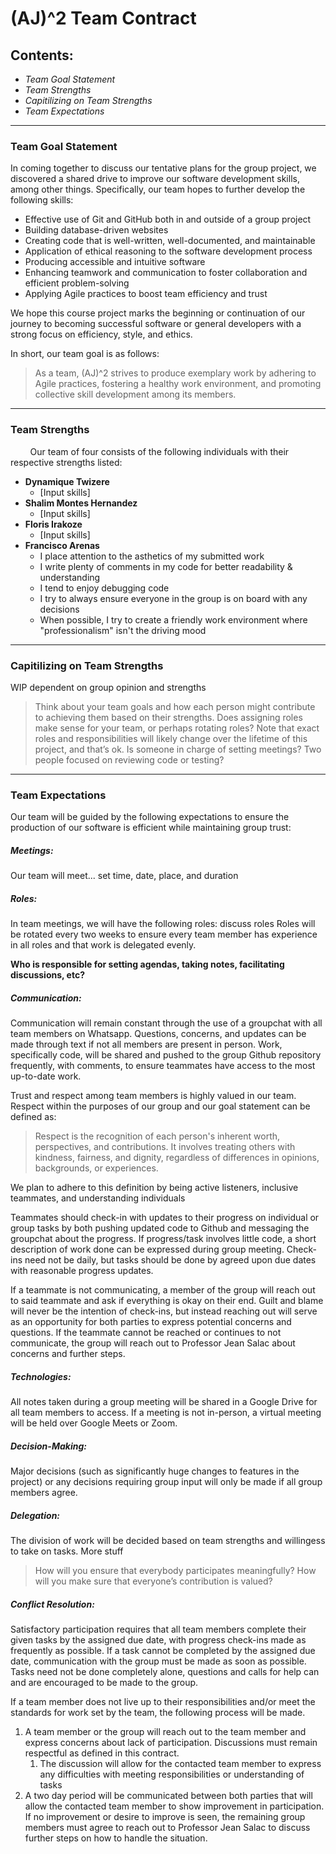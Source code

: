 # **(AJ)^2 Team Contract**


## Contents:

- *Team Goal Statement*
- *Team Strengths*
- *Capitilizing on Team Strengths*
- *Team Expectations*

---

### Team Goal Statement

In coming together to discuss our tentative plans for the group project, we discovered a shared drive to improve our software development skills, among other things. Specifically, our team hopes to further develop the following skills:
- Effective use of Git and GitHub both in and outside of a group project
- Building database-driven websites
- Creating code that is well-written, well-documented, and maintainable
- Application of ethical reasoning to the software development process
- Producing accessible and intuitive software
- Enhancing teamwork and communication to foster collaboration and efficient problem-solving
- Applying Agile practices to boost team efficiency and trust

We hope this course project marks the beginning or continuation of our journey to becoming successful software or general developers with a strong focus on efficiency, style, and ethics.

In short, our team goal is as follows:
> As a team, (AJ)^2 strives to produce exemplary work by adhering to Agile practices, fostering a healthy work environment, and promoting collective skill development among its members.

---

### Team Strengths

&nbsp; &nbsp; &nbsp; &nbsp; Our team of four consists of the following individuals with their respective strengths listed:
- **Dynamique Twizere**
  - [Input skills]
- **Shalim Montes Hernandez**
   - [Input skills]
- **Floris Irakoze**
   - [Input skills]
- **Francisco Arenas**
   - I place attention to the asthetics of my submitted work
   - I write plenty of comments in my code for better readability & understanding
   - I tend to enjoy debugging code
   - I try to always ensure everyone in the group is on board with any decisions
   - When possible, I try to create a friendly work environment where "professionalism" isn't the driving mood

---

### Capitilizing on Team Strengths

WIP dependent on group opinion and strengths
>Think about your team goals and how each person might contribute to achieving them based on their strengths. Does assigning roles make sense for your team, or perhaps rotating roles? Note that exact roles and responsibilities will likely change over the lifetime of this project, and that’s ok. Is someone in charge of setting meetings? Two people focused on reviewing code or testing?

---

### Team Expectations

Our team will be guided by the following expectations to ensure the production of our software is efficient while maintaining group trust:

##### Meetings:
Our team will meet... set time, date, place, and duration
##### Roles:
In team meetings, we will have the following roles: discuss roles
Roles will be rotated every two weeks to ensure every team member has experience in all roles and that work is delegated evenly.

**Who is responsible for setting agendas, taking notes, facilitating discussions, etc?**
##### Communication:
Communication will remain constant through the use of a groupchat with all team members on Whatsapp. Questions, concerns, and updates can be made through text if not all members are present in person. Work, specifically code, will be shared and pushed to the group Github repository frequently, with comments, to ensure teammates have access to the most up-to-date work.

Trust and respect among team members is highly valued in our team. Respect within the purposes of our group and our goal statement can be defined as:
> Respect is the recognition of each person's inherent worth, perspectives, and contributions. It involves treating others with kindness, fairness, and dignity, regardless of differences in opinions, backgrounds, or experiences.

We plan to adhere to this definition by being active listeners, inclusive teammates, and understanding individuals

Teammates should check-in with updates to their progress on individual or group tasks by both pushing updated code to Github and messaging the groupchat about the progress. If progress/task involves little code, a short description of work done can be expressed during group meeting. Check-ins need not be daily, but tasks should be done by agreed upon due dates with reasonable progress updates.

If a teammate is not communicating, a member of the group will reach out to said teammate and ask if everything is okay on their end. Guilt and blame will never be the intention of check-ins, but instead reaching out will serve as an opportunity for both parties to express potential concerns and questions. If the teammate cannot be reached or continues to not communicate, the group will reach out to Professor Jean Salac about concerns and further steps.
##### Technologies: 
All notes taken during a group meeting will be shared in a Google Drive for all team members to access. If a meeting is not in-person, a virtual meeting will be held over Google Meets or Zoom.
##### Decision-Making:
Major decisions (such as significantly huge changes to features in the project) or any decisions requiring group input will only be made if all group members agree.
##### Delegation:
The division of work will be decided based on team strengths and willingess to take on tasks. More stuff
>How will you ensure that everybody participates meaningfully? How will you make sure that everyone’s contribution is valued?
##### Conflict Resolution:
Satisfactory participation requires that all team members complete their given tasks by the assigned due date, with progress check-ins made as frequently as possible. If a task cannot be completed by the assigned due date, communication with the group must be made as soon as possible. Tasks need not be done completely alone, questions and calls for help can and are encouraged to be made to the group.

If a team member does not live up to their responsibilities and/or meet the standards for work set by the team, the following process will be made.
1. A team member or the group will reach out to the team member and express concerns about lack of participation. Discussions must remain respectful as defined in this contract.
   1. The discussion will allow for the contacted team member to express any difficulties with meeting responsibilities or understanding of tasks
2.  A two day period will be communicated between both parties that will allow the contacted team member to show improvement in participation. If no improvement or desire to improve is seen, the remaining group members must agree to reach out to Professor Jean Salac to discuss further steps on how to handle the situation.